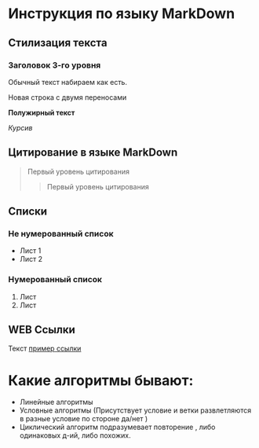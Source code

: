 # Инструкция по языку MarkDown
## Стилизация текста
### Заголовок 3-го уровня


Обычный текст набираем как есть.

Новая строка с двумя переносами

**Полужирный текст**

*Курсив*

## Цитирование в языке MarkDown
> Первый уровень цитирования
>> Первый уровень цитирования

## Списки
### Не нумерованный список
* Лист 1
* Лист 2

### Нумерованный список
1. Лист
2. Лист

## WEB Ссылки
Текст [пример ссылки](http.example.com "Всплывающая подсказка")

# Какие алгоритмы бывают:
* Линейные алгоритмы
* Условные алгоритмы (Присутствует условие и ветки развлетляются в разные условие по стороне да/нет )
* Циклический алгоритм подразумевает повторение , либо одинаковых д-ий, либо похожих.